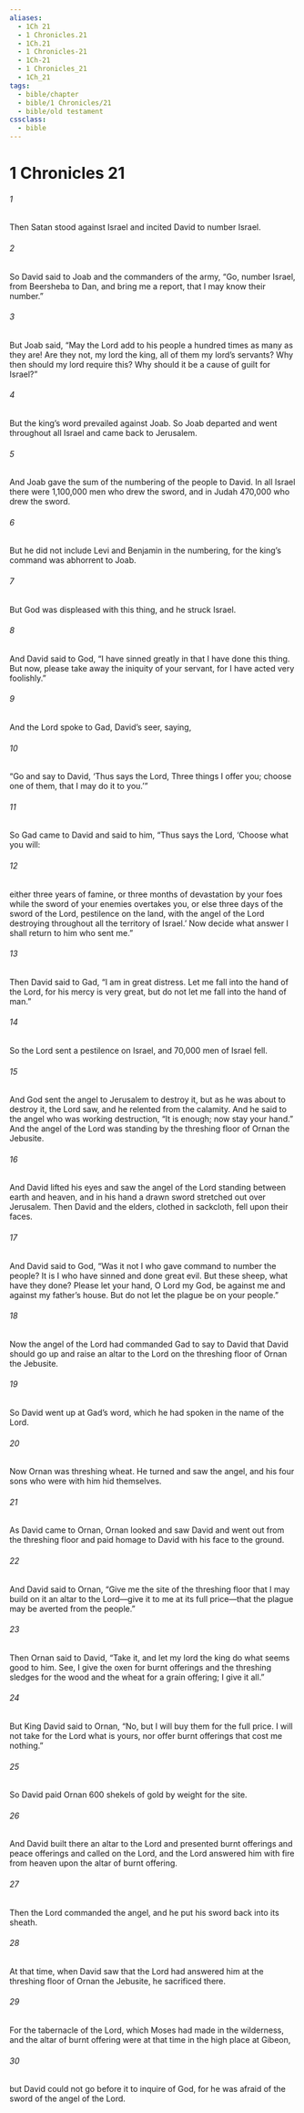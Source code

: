 ```yaml
---
aliases:
  - 1Ch 21
  - 1 Chronicles.21
  - 1Ch.21
  - 1 Chronicles-21
  - 1Ch-21
  - 1 Chronicles_21
  - 1Ch_21
tags:
  - bible/chapter
  - bible/1 Chronicles/21
  - bible/old testament
cssclass:
  - bible
---
```


# 1 Chronicles 21

###### 1
Then Satan stood against Israel and incited David to number Israel.
###### 2
So David said to Joab and the commanders of the army, “Go, number Israel, from Beersheba to Dan, and bring me a report, that I may know their number.”
###### 3
But Joab said, “May the Lord add to his people a hundred times as many as they are! Are they not, my lord the king, all of them my lord’s servants? Why then should my lord require this? Why should it be a cause of guilt for Israel?”
###### 4
But the king’s word prevailed against Joab. So Joab departed and went throughout all Israel and came back to Jerusalem.
###### 5
And Joab gave the sum of the numbering of the people to David. In all Israel there were 1,100,000 men who drew the sword, and in Judah 470,000 who drew the sword.
###### 6
But he did not include Levi and Benjamin in the numbering, for the king’s command was abhorrent to Joab.
###### 7
But God was displeased with this thing, and he struck Israel.
###### 8
And David said to God, “I have sinned greatly in that I have done this thing. But now, please take away the iniquity of your servant, for I have acted very foolishly.”
###### 9
And the Lord spoke to Gad, David’s seer, saying,
###### 10
“Go and say to David, ‘Thus says the Lord, Three things I offer you; choose one of them, that I may do it to you.’”
###### 11
So Gad came to David and said to him, “Thus says the Lord, ‘Choose what you will:
###### 12
either three years of famine, or three months of devastation by your foes while the sword of your enemies overtakes you, or else three days of the sword of the Lord, pestilence on the land, with the angel of the Lord destroying throughout all the territory of Israel.’ Now decide what answer I shall return to him who sent me.”
###### 13
Then David said to Gad, “I am in great distress. Let me fall into the hand of the Lord, for his mercy is very great, but do not let me fall into the hand of man.”
###### 14
So the Lord sent a pestilence on Israel, and 70,000 men of Israel fell.
###### 15
And God sent the angel to Jerusalem to destroy it, but as he was about to destroy it, the Lord saw, and he relented from the calamity. And he said to the angel who was working destruction, “It is enough; now stay your hand.” And the angel of the Lord was standing by the threshing floor of Ornan the Jebusite.
###### 16
And David lifted his eyes and saw the angel of the Lord standing between earth and heaven, and in his hand a drawn sword stretched out over Jerusalem. Then David and the elders, clothed in sackcloth, fell upon their faces.
###### 17
And David said to God, “Was it not I who gave command to number the people? It is I who have sinned and done great evil. But these sheep, what have they done? Please let your hand, O Lord my God, be against me and against my father’s house. But do not let the plague be on your people.”
###### 18
Now the angel of the Lord had commanded Gad to say to David that David should go up and raise an altar to the Lord on the threshing floor of Ornan the Jebusite.
###### 19
So David went up at Gad’s word, which he had spoken in the name of the Lord.
###### 20
Now Ornan was threshing wheat. He turned and saw the angel, and his four sons who were with him hid themselves.
###### 21
As David came to Ornan, Ornan looked and saw David and went out from the threshing floor and paid homage to David with his face to the ground.
###### 22
And David said to Ornan, “Give me the site of the threshing floor that I may build on it an altar to the Lord—give it to me at its full price—that the plague may be averted from the people.”
###### 23
Then Ornan said to David, “Take it, and let my lord the king do what seems good to him. See, I give the oxen for burnt offerings and the threshing sledges for the wood and the wheat for a grain offering; I give it all.”
###### 24
But King David said to Ornan, “No, but I will buy them for the full price. I will not take for the Lord what is yours, nor offer burnt offerings that cost me nothing.”
###### 25
So David paid Ornan 600 shekels of gold by weight for the site.
###### 26
And David built there an altar to the Lord and presented burnt offerings and peace offerings and called on the Lord, and the Lord answered him with fire from heaven upon the altar of burnt offering.
###### 27
Then the Lord commanded the angel, and he put his sword back into its sheath.
###### 28
At that time, when David saw that the Lord had answered him at the threshing floor of Ornan the Jebusite, he sacrificed there.
###### 29
For the tabernacle of the Lord, which Moses had made in the wilderness, and the altar of burnt offering were at that time in the high place at Gibeon,
###### 30
but David could not go before it to inquire of God, for he was afraid of the sword of the angel of the Lord.


